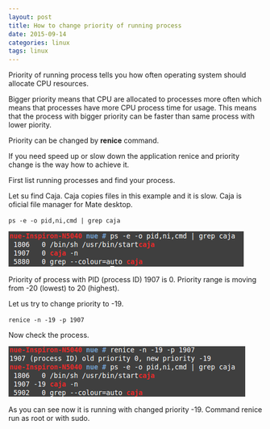 ```yaml
---
layout: post
title: How to change priority of running process
date: 2015-09-14
categories: linux
tags: linux
---
```


Priority of running process tells you how often operating system should allocate
CPU resources.

Bigger priority means that CPU are allocated to processes more often which means
that processes have more CPU process time for usage. This means that the process with bigger priority
can be faster than same process with lower piority.

Priority can be changed by **renice** command.

If you need speed up or slow down the application renice and
 priority change is the way how to achieve it.
 
 First list running processes and find your process.
 
 Let su find Caja. Caja copies files in this example and it is slow. Caja
 is oficial file manager for Mate desktop.  

`ps -e -o pid,ni,cmd | grep caja`

![renice](/assets/icode/renice1.png) 

Priority of process with PID (process ID) 1907 is 0. Priority range is moving from -20 (lowest) to 20 (highest).

Let us try to change priority to -19.  

`renice -n -19 -p 1907`

Now check the process.

![renice](/assets/icode/renice2.png)

As you can see now it is running with changed priority -19. Command renice run as root or with sudo.
